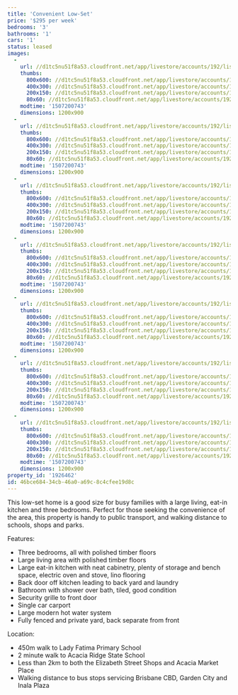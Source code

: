 ```yaml
---
title: 'Convenient Low-Set'
price: '$295 per week'
bedrooms: '3'
bathrooms: '1'
cars: '1'
status: leased
images:
  -
    url: //d1tc5nu51f8a53.cloudfront.net/app/livestore/accounts/192/listings/1264674/images/Watson-359-Front-Day_6355814396_20171005085157.jpg
    thumbs:
      800x600: //d1tc5nu51f8a53.cloudfront.net/app/livestore/accounts/192/listings/1264674/images/Watson-359-Front-Day_6355814396_20171005085157_800x600.jpg
      400x300: //d1tc5nu51f8a53.cloudfront.net/app/livestore/accounts/192/listings/1264674/images/Watson-359-Front-Day_6355814396_20171005085157_400x300.jpg
      200x150: //d1tc5nu51f8a53.cloudfront.net/app/livestore/accounts/192/listings/1264674/images/Watson-359-Front-Day_6355814396_20171005085157_200x150.jpg
      80x60: //d1tc5nu51f8a53.cloudfront.net/app/livestore/accounts/192/listings/1264674/images/Watson-359-Front-Day_6355814396_20171005085157_80x60.jpg
    modtime: '1507200743'
    dimensions: 1200x900
  -
    url: //d1tc5nu51f8a53.cloudfront.net/app/livestore/accounts/192/listings/1264674/images/Watson-359-Living-Da_5703065535_20171005085215.jpg
    thumbs:
      800x600: //d1tc5nu51f8a53.cloudfront.net/app/livestore/accounts/192/listings/1264674/images/Watson-359-Living-Da_5703065535_20171005085215_800x600.jpg
      400x300: //d1tc5nu51f8a53.cloudfront.net/app/livestore/accounts/192/listings/1264674/images/Watson-359-Living-Da_5703065535_20171005085215_400x300.jpg
      200x150: //d1tc5nu51f8a53.cloudfront.net/app/livestore/accounts/192/listings/1264674/images/Watson-359-Living-Da_5703065535_20171005085215_200x150.jpg
      80x60: //d1tc5nu51f8a53.cloudfront.net/app/livestore/accounts/192/listings/1264674/images/Watson-359-Living-Da_5703065535_20171005085215_80x60.jpg
    modtime: '1507200743'
    dimensions: 1200x900
  -
    url: //d1tc5nu51f8a53.cloudfront.net/app/livestore/accounts/192/listings/1264674/images/Watson-359-Kitchen-D_2837230859_20171005085144.jpg
    thumbs:
      800x600: //d1tc5nu51f8a53.cloudfront.net/app/livestore/accounts/192/listings/1264674/images/Watson-359-Kitchen-D_2837230859_20171005085144_800x600.jpg
      400x300: //d1tc5nu51f8a53.cloudfront.net/app/livestore/accounts/192/listings/1264674/images/Watson-359-Kitchen-D_2837230859_20171005085144_400x300.jpg
      200x150: //d1tc5nu51f8a53.cloudfront.net/app/livestore/accounts/192/listings/1264674/images/Watson-359-Kitchen-D_2837230859_20171005085144_200x150.jpg
      80x60: //d1tc5nu51f8a53.cloudfront.net/app/livestore/accounts/192/listings/1264674/images/Watson-359-Kitchen-D_2837230859_20171005085144_80x60.jpg
    modtime: '1507200743'
    dimensions: 1200x900
  -
    url: //d1tc5nu51f8a53.cloudfront.net/app/livestore/accounts/192/listings/1264674/images/Watson-359-Bed1-Dayn_6089708028_20171005085156.jpg
    thumbs:
      800x600: //d1tc5nu51f8a53.cloudfront.net/app/livestore/accounts/192/listings/1264674/images/Watson-359-Bed1-Dayn_6089708028_20171005085156_800x600.jpg
      400x300: //d1tc5nu51f8a53.cloudfront.net/app/livestore/accounts/192/listings/1264674/images/Watson-359-Bed1-Dayn_6089708028_20171005085156_400x300.jpg
      200x150: //d1tc5nu51f8a53.cloudfront.net/app/livestore/accounts/192/listings/1264674/images/Watson-359-Bed1-Dayn_6089708028_20171005085156_200x150.jpg
      80x60: //d1tc5nu51f8a53.cloudfront.net/app/livestore/accounts/192/listings/1264674/images/Watson-359-Bed1-Dayn_6089708028_20171005085156_80x60.jpg
    modtime: '1507200743'
    dimensions: 1200x900
  -
    url: //d1tc5nu51f8a53.cloudfront.net/app/livestore/accounts/192/listings/1264674/images/Watson-359-Bath-Dayn_1679214442_20171005085205.jpg
    thumbs:
      800x600: //d1tc5nu51f8a53.cloudfront.net/app/livestore/accounts/192/listings/1264674/images/Watson-359-Bath-Dayn_1679214442_20171005085205_800x600.jpg
      400x300: //d1tc5nu51f8a53.cloudfront.net/app/livestore/accounts/192/listings/1264674/images/Watson-359-Bath-Dayn_1679214442_20171005085205_400x300.jpg
      200x150: //d1tc5nu51f8a53.cloudfront.net/app/livestore/accounts/192/listings/1264674/images/Watson-359-Bath-Dayn_1679214442_20171005085205_200x150.jpg
      80x60: //d1tc5nu51f8a53.cloudfront.net/app/livestore/accounts/192/listings/1264674/images/Watson-359-Bath-Dayn_1679214442_20171005085205_80x60.jpg
    modtime: '1507200743'
    dimensions: 1200x900
  -
    url: //d1tc5nu51f8a53.cloudfront.net/app/livestore/accounts/192/listings/1264674/images/Watson-359-Bed3-Dayn_2142214606_20171005085205.jpg
    thumbs:
      800x600: //d1tc5nu51f8a53.cloudfront.net/app/livestore/accounts/192/listings/1264674/images/Watson-359-Bed3-Dayn_2142214606_20171005085205_800x600.jpg
      400x300: //d1tc5nu51f8a53.cloudfront.net/app/livestore/accounts/192/listings/1264674/images/Watson-359-Bed3-Dayn_2142214606_20171005085205_400x300.jpg
      200x150: //d1tc5nu51f8a53.cloudfront.net/app/livestore/accounts/192/listings/1264674/images/Watson-359-Bed3-Dayn_2142214606_20171005085205_200x150.jpg
      80x60: //d1tc5nu51f8a53.cloudfront.net/app/livestore/accounts/192/listings/1264674/images/Watson-359-Bed3-Dayn_2142214606_20171005085205_80x60.jpg
    modtime: '1507200743'
    dimensions: 1200x900
  -
    url: //d1tc5nu51f8a53.cloudfront.net/app/livestore/accounts/192/listings/1264674/images/Watson-359-Bed2-Dayn_89812444_20171005085214.jpg
    thumbs:
      800x600: //d1tc5nu51f8a53.cloudfront.net/app/livestore/accounts/192/listings/1264674/images/Watson-359-Bed2-Dayn_89812444_20171005085214_800x600.jpg
      400x300: //d1tc5nu51f8a53.cloudfront.net/app/livestore/accounts/192/listings/1264674/images/Watson-359-Bed2-Dayn_89812444_20171005085214_400x300.jpg
      200x150: //d1tc5nu51f8a53.cloudfront.net/app/livestore/accounts/192/listings/1264674/images/Watson-359-Bed2-Dayn_89812444_20171005085214_200x150.jpg
      80x60: //d1tc5nu51f8a53.cloudfront.net/app/livestore/accounts/192/listings/1264674/images/Watson-359-Bed2-Dayn_89812444_20171005085214_80x60.jpg
    modtime: '1507200743'
    dimensions: 1200x900
property_id: '1926462'
id: 46bce684-34cb-46a0-a69c-8c4cfee19d8c
---
```

This low-set home is a good size for busy families with a large living, eat-in kitchen and three bedrooms. Perfect for those seeking the convenience of the area, this property is handy to public transport, and walking distance to schools, shops and parks. 

Features:

*  Three bedrooms, all with polished timber floors
*  Large living area with polished timber floors
*  Large eat-in kitchen with neat cabinetry, plenty of storage and bench space, electric oven and stove, lino flooring
*  Back door off kitchen leading to back yard and laundry
*  Bathroom with shower over bath, tiled, good condition
*  Security grille to front door
*  Single car carport 
*  Large modern hot water system
*  Fully fenced and private yard, back separate from front 

Location:
*  450m walk to Lady Fatima Primary School
*  2 minute walk to Acacia Ridge State School
*  Less than 2km to both the Elizabeth Street Shops and Acacia Market Place
*  Walking distance to bus stops servicing Brisbane CBD, Garden City and Inala Plaza